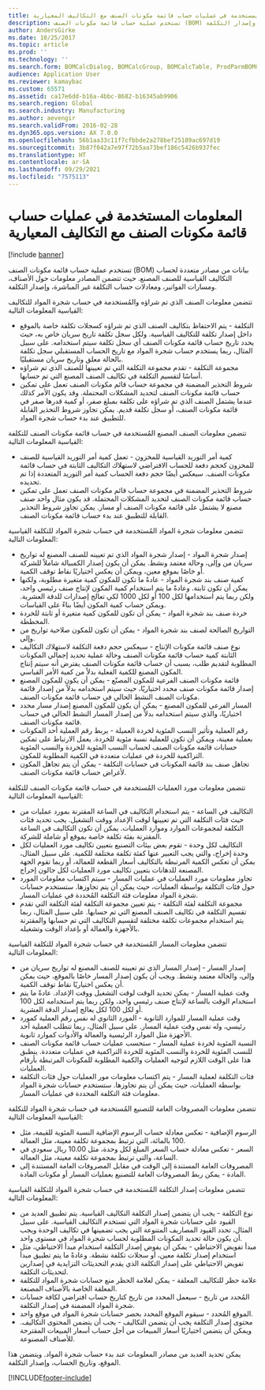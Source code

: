 ```yaml
---
title: المعلومات المستخدمة في عمليات حساب قائمة مكونات الصنف مع التكاليف المعيارية
description: تستخدم عملية حساب قائمة مكونات الصنف (BOM) بيانات من مصادر متعددة لحساب التكاليف القياسية للصنف المصنع. حيث تتضمن المصادر معلومات حول الأصناف، ومسارات الفواتير، ومعادلات حساب التكلفة غير المباشرة، وإصدار التكلفة.
author: AndersGirke
ms.date: 10/25/2017
ms.topic: article
ms.prod: ''
ms.technology: ''
ms.search.form: BOMCalcDialog, BOMCalcGroup, BOMCalcTable, ProdParmBOMCalc
audience: Application User
ms.reviewer: kamaybac
ms.custom: 65571
ms.assetid: ca17e6dd-b16a-4bbc-8682-b16345ab9906
ms.search.region: Global
ms.search.industry: Manufacturing
ms.author: aevengir
ms.search.validFrom: 2016-02-28
ms.dyn365.ops.version: AX 7.0.0
ms.openlocfilehash: 56b1aa33c11f7cfbbde2a278bef25189ac697d19
ms.sourcegitcommit: 3b87f042a7e97f72b5aa73bef186c5426b937fec
ms.translationtype: HT
ms.contentlocale: ar-SA
ms.lasthandoff: 09/29/2021
ms.locfileid: "7575113"
---
```

# <a name="information-used-in-bom-calculations-with-standard-costs"></a>المعلومات المستخدمة في عمليات حساب قائمة مكونات الصنف مع التكاليف المعيارية

[!include [banner](../includes/banner.md)]

تستخدم عملية حساب قائمة مكونات الصنف (BOM) بيانات من مصادر متعددة لحساب التكاليف القياسية للصنف المصنع. حيث تتضمن المصادر معلومات حول الأصناف، ومسارات الفواتير، ومعادلات حساب التكلفة غير المباشرة، وإصدار التكلفة.

تتضمن معلومات الصنف الذي تم شراؤه والمُستخدمة في حساب شجرة المواد للتكاليف القياسية المعلومات التالية:
-   التكلفة - يتم الاحتفاظ بتكاليف الصنف الذي تم شراؤه كسجلات تكلفة خاصة بالموقع داخل إصدار تكلفة للتكاليف القياسية. ولكل سجل تكلفة تاريخ سريان خاص به، حيث يحدد تاريخ حساب قائمة مكونات الصنف أي سجل تكلفة سيتم استخدامه. على سبيل المثال، ربما يستخدم حساب شجرة المواد مع تاريخ الحساب المستقبلي سجل تكلفة بالحالة معلق وتاريخ سريان مستقبليًا.
-   مجموعة التكلفة - تقدم مجموعة التكلفة التي تم تعيينها للصنف الذي تم شراؤه أساسًا لتقسيم التكلفة في تكاليف الصنف المصنع التي تم حسابها.
-   شروط التحذير المضمنة في مجموعة حساب قائم مكونات الصنف تعمل على تمكين حساب قائمة مكونات الصنف لتحديد المشكلات المحتملة. وقد يكون الأمر كذلك عندما يشتمل الصنف الذي تم شراؤه على تكلفة بمبلغ صفر، أو كمية قدرها صفر في قائمة مكونات الصنف، أو سجل تكلفة قديم. يمكن تجاوز شروط التحذير القابلة للتطبيق عند بدء حساب شجرة المواد.

تتضمن معلومات الصنف المصنع المُستخدمة في حساب قائمة مكونات الصنف للتكلفة القياسية المعلومات التالية:
-   كمية أمر التوريد القياسية للمخزون - تعمل كمية أمر التوريد القياسية للصنف للمخزون كحجم دفعة للحساب الافتراضي لاستهلاك التكاليف الثابتة في حساب قائمة مكونات الصنف. سيعكس أيضًا حجم دفعة الحساب كمية أمر التوريد المتعددة إذا تم تحديده.
-   شروط التحذير المضمنة في مجموعة حساب قائم مكونات الصنف تعمل على تمكين حساب قائمة مكونات الصنف لتحديد المشكلات المحتملة. قد يكون مثال واحد صنف مصنع لا يشتمل على قائمة مكونات الصنف أو مسار. يمكن تجاوز شروط التحذير القابلة للتطبيق عند بدء حساب قائمة مكونات الصنف.

تتضمن معلومات شجرة المواد المُستخدمة في حساب شجرة المواد للتكلفة القياسية المعلومات التالية:
-   إصدار شجرة المواد - إصدار شجرة المواد الذي تم تعيينه للصنف المصنع له تواريخ سريان من وإلى، وحالة معتمد ونشط. يمكن أن يكون إصدار الكمبيالة شاملاً للشركة أو خاصًا بموقع معين، ويمكن أن يعكس اختياريًا نقاط توقف الكمية.
-   كمية صنف بند شجرة المواد - عادةً ما تكون للمكون كمية متغيرة مطلوبة، ولكنها يمكن أن تكون ثابتة. وعادةً ما يتم استخدام كمية المكون لإنتاج صنف رئيسي واحد، ولكن ربما يتم استخدامها لكل 100 أو لكل 1000 لكي تعالج إصدارات للدقة العشرية. ويمكن حساب كمية المكون أيضًا بناءً على القياسات.
-   خردة صنف بند شجرة المواد - يمكن أن تكون للمكون كمية متغيرة أو ثابتة للخردة المخططة.
-   التواريخ الصالحة لصنف بند شجرة المواد - يمكن أن تكون للمكون صلاحية تواريخ من وإلى.
-   نوع صنف قائمة مكونات الإنتاج - سيعكس حجم دفعة التكلفة لاستهلاك التكاليف الثابتة كمية حساب قائمة مكونات الصنف وحالة عملية تحديد إجمالي المكونات المطلوبة لتقديم طلب، بسبب أن حساب قائمة مكونات الصنف يفترض أنه سيتم إنتاج المكون المصنع للكمية الفعلية بدلاً من كمية الأمر القياسي.
-   قائمة مكونات الصنف الفرعية للمكون المصنّع - يمكن أن يكون للمكون المصنع إصدار قائمة مكونات صنف محدد اختياريًا، حيث سيتم استخدامه بدلاً من إصدار قائمة مكونات الصنف النشط الحالي في حساب قائمة مكونات الصنف.
-   المسار الفرعي للمكون المصنع - يمكن أن يكون للمكون المصنع إصدار مسار محدد اختياريًا، والذي سيتم استخدامه بدلاً من إصدار المسار النشط الحالي في حساب قائمة مكونات الصنف.
-   رقم العملية وتأثير النسب المئوية لخردة العميلة - يربط رقم العملية أحد المكونات بعملية معينة، ويمكن أن تكون للعملية نسبة مئوية للخردة. يعمل الارتباط على تمكين حسابات قائمة مكونات الصنف لحساب النسب المئوية للخردة والنسب المئوية التراكمية للخردة في عمليات متعددة في الكمية المطلوبة للمكون.
-   تجاهل صنف بند قائمة المكونات في حسابات التكلفة - يمكن أن يتم تجاهل المكون لأغراض حساب قائمة مكونات الصنف.

تتضمن معلومات مورد العمليات المُستخدمة في حساب قائمة مكونات الصنف للتكلفة القياسية المعلومات التالية:
-   التكاليف في الساعة - يتم استخدام التكاليف في الساعة المقترنة بمورد عمليات من حيث فئات التكلفة التي تم تعيينها لوقت الإعداد ووقت التشغيل. يجب تحديد فئات التكلفة لمجموعات الموارد وموارد العمليات. يمكن أن تكون التكاليف في الساعة المقترنة بفئة تكلفة خاصة بموقع أو شاملة للشركة.
-   التكاليف لكل وحدة - تقوم بعض بيئات التصنيع بتعيين تكاليف مورد العمليات لكل وحدة إخراج، والتي يجب التعبير عنها كفئة تكلفة مختلفة للكمية. على سبيل المثال، يمكن أن تعكس الكمية المرتبطة بالتكاليف أسعار القطعة للعمالة، أو ربما تقوم الجهة المصنعة للدهانات بتعيين تكاليف مورد العمليات لكل جالون إخراج.
-   تجاوز معلومات مورد العمليات في عمليات المسار - سيتم اكتساب معلومات المورد حول فئات التكلفة بواسطة العمليات، حيث يمكن أن يتم تجاوزها. ستستخدم حسابات شجرة المواد معلومات فئة التكلفة المُحددة في عمليات المسار.
-   مجموعة التكلفة لفئة التكلفة - يتم تعيين مجموعة التكلفة لفئة التكلفة التي تقدم تقسيم التكلفة في تكاليف الصنف المصنع التي تم حسابها. على سبيل المثال، ربما يتم استخدام مجموعات تكلفة مختلفة لتقسيم التكاليف التي تم حسابها والمقترنة بالأجهزة والعمالة أو بإعداد الوقت وتشغيله.

تتضمن معلومات المسار المُستخدمة في حساب شجرة المواد للتكلفة القياسية المعلومات التالية:
-   إصدار المسار - إصدار المسار الذي تم تعيينه للصنف المصنع له تواريخ سريان من وإلى، والحالة معتمد ونشط. ويجب أن يكون إصدار المسار خاصًا بالموقع، حيث يمكن أن يعكس اختياريًا نقاط توقف الكمية.
-   وقت عملية المسار - يمكن تحديد الوقت لوقت التشغيل ووقت الإعداد. عادةً ما يتم استخدام الوقت بالساعة لإنتاج صنف رئيسي واحد، ولكن ربما يتم استخدامه لكل 100 أو لكل 100 لكل يعالج إصدار الدقة العشرية.
-   وقت عملية المسار للموارد الثانوية - المورد الثانوي له نفس رقم العملية كمورد رئيسي، وله نفس وقت عملية المسار. على سبيل المثال، ربما تتطلب العملية أحد الأجهزة مثل الموارد الرئيسية والعمالة والأدوات كموارد ثانوية.
-   النسبة المئوية لخردة عملية المسار - ستحسب عمليات حساب قائمة مكونات الصنف للنسب المئوية للخردة والنسب المئوية للخردة التراكمية في عمليات متعددة. ينطبق هذا على الوقت اللازم لتوجيه العمليات والكمية المطلوبة للمكونات المرتبطة بأرقام العمليات.
-   فئات التكلفة لعملية المسار - يتم اكتساب معلومات مور العمليات حول فئات التكلفة بواسطة العمليات، حيث يمكن أن يتم تجاوزها. ستستخدم حسابات شجرة المواد معلومات فئة التكلفة المحددة في عمليات المسار.

تتضمن معلومات المصروفات العامة للتصنيع المُستخدمة في حساب شجرة المواد للتكلفة القياسية المعلومات التالية:
-   الرسوم الإضافية - تعكس معادلة حساب الرسوم الإضافية النسبة المئوية للقيمة، مثل 100 بالمائة، التي ترتبط بمجموعة تكلفة معينة، مثل العمالة.
-   السعر - تعكس معادلة حساب السعر المبلغ لكل وحدة، مثل 10.00 ريال سعودي في الساعة، والتي ترتبط بمجموعة تكلفة معينة، مثل العمالة.
-   المصروفات العامة المستندة إلى الوقت في مقابل المصروفات العامة المستندة إلى المادة - يمكن ربط المصروفات العامة للتصنيع بعمليات المسار أو مكونات المادة.

تتضمن معلومات إصدار التكلفة المُستخدمة في حساب شجرة المواد للتكلفة القياسية المعلومات التالية:
-   نوع التكلفة - يجب أن يتضمن إصدار التكلفة التكاليف القياسية. يتم تطبيق العديد من القيود على حسابات شجرة المواد التي تستخدم التكاليف القياسية. على سبيل المثال، تحدد القيود المصاريف المتنوعة التي يجب تضمينها في تكاليف الوحدة ويجب أن يكون حالة تحديد المكونات المطلوبة لحساب شجرة المواد في مستوى واحد.
-   مبدأ تفويض الاحتياطي - يمكن أن يفوض إصدار التكلفة استخدام مبدأ الاحتياطي، مثل استخدام إصدار تكلفة معين، أو سجلات تكلفة نشطة. وعادةً ما يتم تطبيق مبدأ تفويض الاحتياطي على إصدار التكلفة الذي يقدم التحديثات التزايدية في إصدارين لتحديثات التكلفة.
-   علامة حظر للتكاليف المعلقة - يمكن لعلامة الحظر منع حسابات شجرة المواد للتكلفة المعلقة الخاصة بالأصناف المصنعة.
-   المُحدد من تاريخ - سيعمل المحدد من تاريخ كتاريخ حساب افتراضي لكافة حسابات شجرة المواد المضمنة في إصدار التكلفة.
-   الموقع المُحدد - سيقوم الموقع المحدد بحصر حسابات شجرة المواد في موقع واحد.
-   محتوى إصدار التكلفة يجب أن يتضمن التكاليف - يجب أن يتضمن المحتوى التكاليف. ويمكن أن يتضمن اختياريًا أسعار المبيعات من أجل حساب أسعار المبيعات المقترحة للأصناف المصنوعة.

يمكن تحديد العديد من مصادر المعلومات عند بدء حساب شجرة المواد. ويتضمن هذا الموقع، وتاريخ الحساب، وإصدار التكلفة.







[!INCLUDE[footer-include](../../includes/footer-banner.md)]